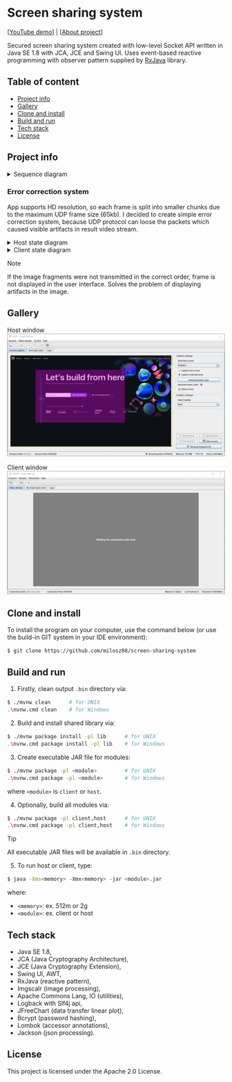 # Screen sharing system

[[YouTube demo](https://www.youtube.com/watch?v=zfW8Ah0KPZM)] |
[[About project](https://miloszgilga.pl/project/screen-sharing-system)]

Secured screen sharing system created with low-level Socket API written in Java SE 1.8 with JCA, JCE and Swing UI. Uses
event-based reactive programming with observer pattern supplied by [RxJava](https://github.com/ReactiveX/RxJava)
library.

## Table of content

* [Project info](#project-info)
* [Gallery](#gallery)
* [Clone and install](#clone-and-install)
* [Build and run](#build-and-run)
* [Tech stack](#tech-stack)
* [License](#license)

## Project info

<details>
  <summary>Sequence diagram</summary><br>
  <img src=".github/diagrams/sequence.png" width="600" alt="">
</details>

### Error correction system

App supports HD resolution, so each frame is split into smaller chunks due to the maximum UDP frame size (65kb). I
decided to create simple error correction system, because UDP protocol can loose the packets which caused visible
artifacts in result video stream.

<details>
  <summary>Host state diagram</summary><br>
  <img src=".github/diagrams/host.png" width="600" alt="">
</details>

<details>
  <summary>Client state diagram</summary><br>
  <img src=".github/diagrams/client.png" width="600" alt="">
</details>

> [!NOTE]
> If the image fragments were not transmitted in the correct order, frame is not displayed in the user interface. Solves
> the problem of displaying artifacts in the image.

## Gallery

Host window
<img src=".github/host.png">

Client window
<img src=".github/client.png">

## Clone and install

To install the program on your computer, use the command below (or use the build-in GIT system in your IDE environment):

```
$ git clone https://github.com/milosz08/screen-sharing-system
```

## Build and run

1. Firstly, clean output `.bin` directory via:

```bash
$ ./mvnw clean      # for UNIX
.\mvnw.cmd clean    # for Windows
```

2. Build and install shared library via:

```bash
$ ./mvnw package install -pl lib      # for UNIX
.\mvnw.cmd package install -pl lib    # for Windows
```

3. Create executable JAR file for modules:

```bash
$ ./mvnw package -pl <module>         # for UNIX
.\mvnw.cmd package -pl <module>       # for Windows
```

where `<module>` is `client` or `host`.

4. Optionally, build all modules via:

```bash
$ ./mvnw package -pl client,host      # for UNIX
.\mvnw.cmd package -pl client,host    # for Windows
```

> [!TIP]
> All executable JAR files will be available in `.bin` directory.

5. To run host or client, type:

```bash
$ java -Xms<memory> -Xmx<memory> -jar <module>.jar
```

where:

* `<memory>`: ex. 512m or 2g
* `<module>`: ex. client or host

## Tech stack

* Java SE 1.8,
* JCA (Java Cryptography Architecture),
* JCE (Java Cryptography Extension),
* Swing UI, AWT,
* RxJava (reactive pattern),
* Imgscalr (image processing),
* Apache Commons Lang, IO (utilities),
* Logback with Slf4j api,
* JFreeChart (data transfer linear plot),
* Bcrypt (password hashing),
* Lombok (accessor annotations),
* Jackson (json processing).

## License

This project is licensed under the Apache 2.0 License.
